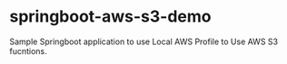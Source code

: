 # springboot-aws-s3-demo
Sample Springboot application to use Local AWS Profile to Use AWS S3 fucntions.
